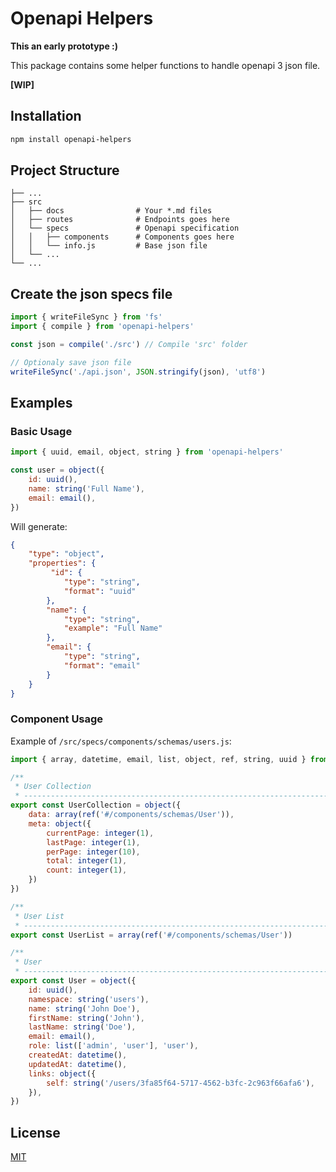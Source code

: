 # Openapi Helpers

**This an early prototype :)**

This package contains some helper functions to handle openapi 3 json file.

**[WIP]**

## Installation

```bash
npm install openapi-helpers
```

## Project Structure

    ├── ...
    ├── src
    │   ├── docs                # Your *.md files
    │   ├── routes              # Endpoints goes here
    │   └── specs               # Openapi specification
    │   │   ├── components      # Components goes here
    │   │   └── info.js         # Base json file
    │   └── ...
    └── ...

## Create the json specs file

```js
import { writeFileSync } from 'fs'
import { compile } from 'openapi-helpers'

const json = compile('./src') // Compile 'src' folder

// Optionaly save json file
writeFileSync('./api.json', JSON.stringify(json), 'utf8')
```

## Examples

### Basic Usage

```js
import { uuid, email, object, string } from 'openapi-helpers'

const user = object({
    id: uuid(),
    name: string('Full Name'),
    email: email(),
})
```

Will generate:

```json
{
    "type": "object",
    "properties": {
         "id": {
            "type": "string",
            "format": "uuid"
        },
        "name": {
            "type": "string",
            "example": "Full Name"
        },
        "email": {
            "type": "string",
            "format": "email"
        }
    }
}
```

### Component Usage

Example of `/src/specs/components/schemas/users.js`:

```js
import { array, datetime, email, list, object, ref, string, uuid } from 'openapi-helpers'

/**
 * User Collection
 * --------------------------------------------------------------------------------- */
export const UserCollection = object({
    data: array(ref('#/components/schemas/User')),
    meta: object({
        currentPage: integer(1),
        lastPage: integer(1),
        perPage: integer(10),
        total: integer(1),
        count: integer(1),
    })
})

/**
 * User List
 * --------------------------------------------------------------------------------- */
export const UserList = array(ref('#/components/schemas/User'))

/**
 * User
 * --------------------------------------------------------------------------------- */
export const User = object({
    id: uuid(),
    namespace: string('users'),
    name: string('John Doe'),
    firstName: string('John'),
    lastName: string('Doe'),
    email: email(),
    role: list(['admin', 'user'], 'user'),
    createdAt: datetime(),
    updatedAt: datetime(),
    links: object({
        self: string('/users/3fa85f64-5717-4562-b3fc-2c963f66afa6'),
    }),
})
```

## License

[MIT](http://vjpr.mit-license.org)
